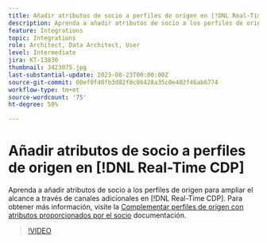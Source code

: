 ```yaml
---
title: Añadir atributos de socio a perfiles de origen en [!DNL Real-Time CDP]
description: Aprenda a añadir atributos de socio a los perfiles de origen para ampliar el alcance a través de canales adicionales en [!DNL Real-Time CDP].
feature: Integrations
topic: Integrations
role: Architect, Data Architect, User
level: Intermediate
jira: KT-13830
thumbnail: 3423075.jpg
last-substantial-update: 2023-08-23T00:00:00Z
source-git-commit: 00ef0f40fb3d82f0c06428a35c0e402f46ab6774
workflow-type: tm+mt
source-wordcount: '75'
ht-degree: 50%

---
```


# Añadir atributos de socio a perfiles de origen en [!DNL Real-Time CDP]

Aprenda a añadir atributos de socio a los perfiles de origen para ampliar el alcance a través de canales adicionales en [!DNL Real-Time CDP]. Para obtener más información, visite la [Complementar perfiles de origen con atributos proporcionados por el socio](https://experienceleague.adobe.com/docs/experience-platform/rtcdp/use-cases/partner-data/supplement-first-party-profiles.html) documentación.

>[!VIDEO](https://video.tv.adobe.com/v/3423075/?learn=on)
